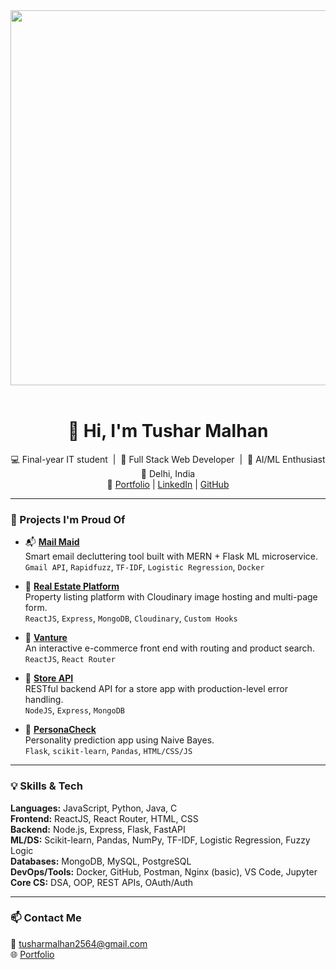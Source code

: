 <div align="center">
<img src="./assets/github-header.gif" width="600" height="auto"/>
<br></br>

# 👋 Hi, I'm Tushar Malhan

💻 Final-year IT student &nbsp;|&nbsp; 🔧 Full Stack Web Developer &nbsp;|&nbsp; 🧠 AI/ML Enthusiast  
📍 Delhi, India  
🔗 <a href="https://abratm.github.io/Portfolio">Portfolio</a> | <a href="https://linkedin.com/in/tushar-malhan-9998ab256">LinkedIn</a> | <a href="https://github.com/AbraTM">GitHub</a>

</div>


---

### 🚀 Projects I'm Proud Of

- 📬 [**Mail Maid**](https://github.com/AbraTM/MailMaid)  
  Smart email decluttering tool built with MERN + Flask ML microservice.  
  `Gmail API`, `Rapidfuzz`, `TF-IDF`, `Logistic Regression`, `Docker`

- 🏡 [**Real Estate Platform**](https://github.com/AbraTM/real-estate)  
  Property listing platform with Cloudinary image hosting and multi-page form.  
  `ReactJS`, `Express`, `MongoDB`, `Cloudinary`, `Custom Hooks`

- 🛒 [**Vanture**](https://vanture-01.netlify.app/)  
  An interactive e-commerce front end with routing and product search.  
  `ReactJS`, `React Router`

- 🔗 [**Store API**](https://github.com/AbraTM/StoreAPI)  
  RESTful backend API for a store app with production-level error handling.  
  `NodeJS`, `Express`, `MongoDB`

- 🧠 [**PersonaCheck**](https://personacheck.onrender.com/)  
  Personality prediction app using Naive Bayes.  
  `Flask`, `scikit-learn`, `Pandas`, `HTML/CSS/JS`

---

### 💡 Skills & Tech

**Languages:** JavaScript, Python, Java, C  
**Frontend:** ReactJS, React Router, HTML, CSS  
**Backend:** Node.js, Express, Flask, FastAPI  
**ML/DS:** Scikit-learn, Pandas, NumPy, TF-IDF, Logistic Regression, Fuzzy Logic  
**Databases:** MongoDB, MySQL, PostgreSQL  
**DevOps/Tools:** Docker, GitHub, Postman, Nginx (basic), VS Code, Jupyter  
**Core CS:** DSA, OOP, REST APIs, OAuth/Auth

---

### 📫 Contact Me

📧 [tusharmalhan2564@gmail.com](mailto:tusharmalhan2564@gmail.com)  
🌐 [Portfolio](https://abratm.github.io/Portfolio)

